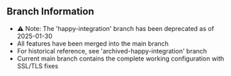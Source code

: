 
## Branch Information
- ⚠️ Note: The 'happy-integration' branch has been deprecated as of 2025-01-30
- All features have been merged into the main branch
- For historical reference, see 'archived-happy-integration' branch
- Current main branch contains the complete working configuration with SSL/TLS fixes
